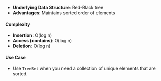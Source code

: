 - **Underlying Data Structure**: Red-Black tree
- **Advantages**: Maintains sorted order of elements

#### Complexity

- **Insertion**: O(log n)
- **Access (contains)**: O(log n)
- **Deletion**: O(log n)

#### Use Case

- Use `TreeSet` when you need a collection of unique elements that are sorted.